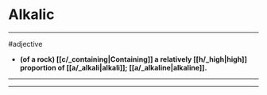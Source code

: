 # Alkalic
---
#adjective
- **(of a rock) [[c/_containing|Containing]] a relatively [[h/_high|high]] proportion of [[a/_alkali|alkali]]; [[a/_alkaline|alkaline]].**
---
---
